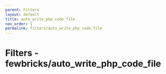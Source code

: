 ```yaml
---
parent: Filters
layout: default
title: auto_write_php_code_file
nav_order: 1
permalink: filters/auto_write_php_code_file
---
```


# Filters - fewbricks/auto_write_php_code_file
